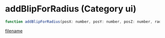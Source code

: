 # addBlipForRadius (Category ui)

```js
function addBlipForRadius(posX: number, posY: number, posZ: number, radius: number): number
```

[filename](addBlipForRadius_m.md ':include')